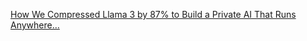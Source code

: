 [How We Compressed Llama 3 by 87% to Build a Private AI That Runs Anywhere…](https://medium.datadriveninvestor.com/how-we-compressed-llama-3-by-87-to-build-a-private-ai-that-runs-anywhere-dd99a3f922f0)
